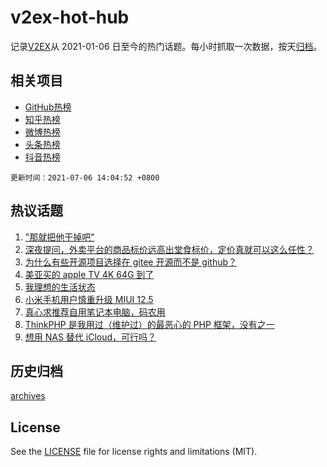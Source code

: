 # v2ex-hot-hub

 记录[V2EX](https://www.v2ex.com/)从 2021-01-06 日至今的热门话题。每小时抓取一次数据，按天[归档](archives)。
 
 ## 相关项目

- [GitHub热榜](https://github.com/snaildev/github-hot-hub)
- [知乎热榜](https://github.com/snaildev/zhihu-hot-hub)
- [微博热榜](https://github.com/snaildev/weibo-hot-hub)
- [头条热榜](https://github.com/snaildev/toutiao-hot-hub)
- [抖音热榜](https://github.com/snaildev/douyin-hot-hub)


 `更新时间：2021-07-06 14:04:52 +0800`

## 热议话题

1. ["那就把他干掉吧"](https://www.v2ex.com/t/787776)
1. [深夜提问，外卖平台的商品标价远高出堂食标价，定价真就可以这么任性？](https://www.v2ex.com/t/787747)
1. [为什么有些开源项目选择在 gitee 开源而不是 github？](https://www.v2ex.com/t/787745)
1. [美亚买的 apple TV 4K 64G 到了](https://www.v2ex.com/t/787738)
1. [我理想的生活状态](https://www.v2ex.com/t/787678)
1. [小米手机用户慎重升级 MIUI 12.5](https://www.v2ex.com/t/787752)
1. [真心求推荐自用笔记本电脑，码农用](https://www.v2ex.com/t/787645)
1. [ThinkPHP 是我用过（维护过）的最恶心的 PHP 框架，没有之一](https://www.v2ex.com/t/787809)
1. [想用 NAS 替代 iCloud，可行吗？](https://www.v2ex.com/t/787706)

## 历史归档

[archives](archives)

## License

See the [LICENSE](LICENSE) file for license rights and limitations (MIT).
